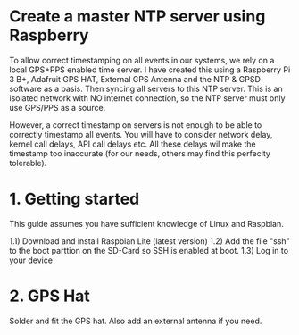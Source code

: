 # Create a master NTP server using Raspberry

To allow correct timestamping on all events in our systems, we rely on a local GPS+PPS enabled time server.
I have created this using a Raspberry Pi 3 B+, Adafruit GPS HAT, External GPS Antenna and the NTP & GPSD
software as a basis. Then syncing all servers to this NTP server. This is an isolated network with NO internet connection,
so the NTP server must only use GPS/PPS as a source.

However, a correct timestamp on servers is not enough to be able to correctly timestamp all events. You will have to consider
network delay, kernel call delays, API call delays etc. All these delays wil make the timestamp too inaccurate 
(for our needs, others may find this perfeclty tolerable). 

# 1. Getting started

This guide assumes you have sufficient knowledge of Linux and Raspbian.

1.1) Download and install Raspbian Lite (latest version)
1.2) Add the file "ssh" to the boot parttion on the SD-Card so SSH is enabled at boot.
1.3) Log in to your device


# 2. GPS Hat

Solder and fit the GPS hat. Also add an external antenna if you need.

